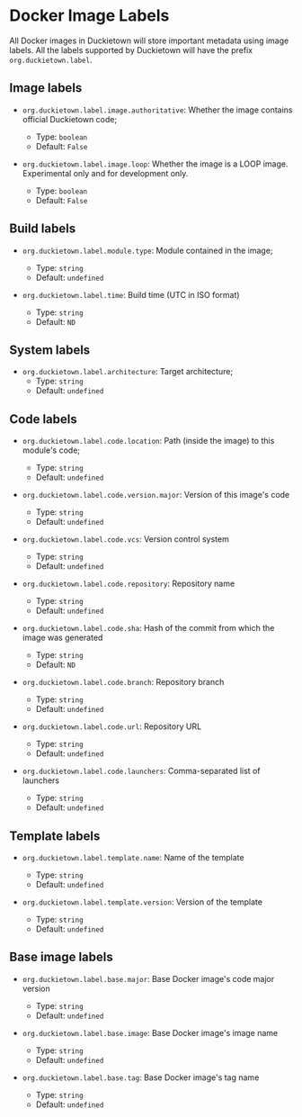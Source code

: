 # Docker Image Labels

All Docker images in Duckietown will store important metadata using image labels.
All the labels supported by Duckietown will have the prefix `org.duckietown.label`.


## Image labels

- `org.duckietown.label.image.authoritative`: Whether the image contains official Duckietown code;
  - Type: `boolean`
  - Default: `False`

- `org.duckietown.label.image.loop`: Whether the image is a LOOP image. Experimental only and for development only.
  - Type: `boolean`
  - Default: `False`


## Build labels

- `org.duckietown.label.module.type`: Module contained in the image;
  - Type: `string`
  - Default: `undefined`

- `org.duckietown.label.time`: Build time (UTC in ISO format)
  - Type: `string`
  - Default: `ND`


## System labels

- `org.duckietown.label.architecture`: Target architecture;
  - Type: `string`
  - Default: `undefined`


## Code labels

- `org.duckietown.label.code.location`: Path (inside the image) to this module's code;
  - Type: `string`
  - Default: `undefined`

- `org.duckietown.label.code.version.major`: Version of this image's code
  - Type: `string`
  - Default: `undefined`

- `org.duckietown.label.code.vcs`: Version control system
  - Type: `string`
  - Default: `undefined`

- `org.duckietown.label.code.repository`: Repository name
  - Type: `string`
  - Default: `undefined`

- `org.duckietown.label.code.sha`: Hash of the commit from which the image was generated
  - Type: `string`
  - Default: `ND`

- `org.duckietown.label.code.branch`: Repository branch
  - Type: `string`
  - Default: `undefined`

- `org.duckietown.label.code.url`: Repository URL
  - Type: `string`
  - Default: `undefined`

- `org.duckietown.label.code.launchers`: Comma-separated list of launchers
  - Type: `string`
  - Default: `undefined`


## Template labels

- `org.duckietown.label.template.name`: Name of the template
  - Type: `string`
  - Default: `undefined`

- `org.duckietown.label.template.version`: Version of the template
  - Type: `string`
  - Default: `undefined`


## Base image labels

- `org.duckietown.label.base.major`: Base Docker image's code major version
  - Type: `string`
  - Default: `undefined`

- `org.duckietown.label.base.image`: Base Docker image's image name
  - Type: `string`
  - Default: `undefined`

- `org.duckietown.label.base.tag`: Base Docker image's tag name
  - Type: `string`
  - Default: `undefined`
